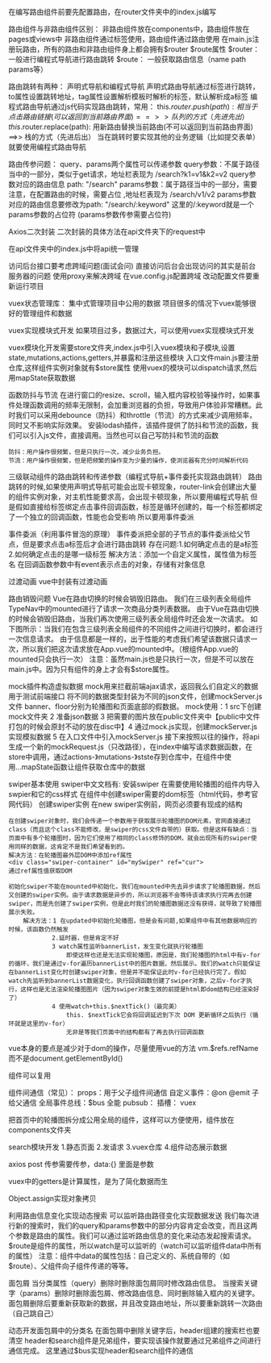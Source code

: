 在编写路由组件前要先配置路由，在router文件夹中的index.js编写

路由组件与非路由组件区别：
    非路由组件放在components中，路由组件放在pages或views中
    非路由组件通过标签使用，路由组件通过路由使用
    在main.js注册玩路由，所有的路由和非路由组件身上都会拥有$router $route属性
    $router：一般进行编程式导航进行路由跳转
    $route： 一般获取路由信息（name path params等）

路由跳转有两种：
    声明式导航和编程式导航
    声明式路由导航通过<router-link></router-link>标签进行跳转，to属性设置跳转地址，tag属性设置解析模板时解析的标签，默认解析成a标签
    编程式路由导航通过js代码实现路由跳转，常用：
        this.$router.push(path): 相当于点击路由链接(可以返回到当前路由界面)   ==>> 队列的方式（先进先出）
        this.$router.replace(path): 用新路由替换当前路由(不可以返回到当前路由界面)    ==>> 栈的方式（先进后出）
    当在跳转时要实现其他的业务逻辑（比如提交表单）就要使用编程式路由导航

路由传参问题：
    query、params两个属性可以传递参数
    query参数：不属于路径当中的一部分，类似于get请求，地址栏表现为 /search?k1=v1&k2=v2
    query参数对应的路由信息 path: "/search"
    params参数：属于路径当中的一部分，需要注意，在配置路由的时候，需要占位 ,地址栏表现为 /search/v1/v2
    params参数对应的路由信息要修改为path: "/search/:keyword" 这里的/:keyword就是一个params参数的占位符
    (params参数传参需要占位符)

Axios二次封装
    二次封装的具体方法在api文件夹下的request中

在api文件夹中的index.js中将api统一管理

访问后台接口要考虑跨域问题(面试会问)
    直接访问后台会出现访问的其实是前台服务器的问题
    使用proxy来解决跨域
    在vue.config.js配置跨域
    改动配置文件要重新运行项目

vuex状态管理库：
    集中式管理项目中公用的数据
    项目很多的情况下vuex能够很好的管理组件和数据
    
vuex实现模块式开发
    如果项目过多，数据过大，可以使用vuex实现模块式开发

vuex模块化开发需要store文件夹,index.js中引入vuex模块和子模块,设置state,mutations,actions,getters,并暴露和注册这些模块
    入口文件main.js要注册仓库,这样组件实例对象就有$store属性
    使用vuex的模块可以dispatch请求,然后用mapState获取数据

函数防抖与节流
    在进行窗口的resize、scroll，输入框内容校验等操作时，如果事件处理函数调用的频率无限制，会加重浏览器的负担，导致用户体验非常糟糕。此时我们可以采用debounce（防抖）和throttle（节流）的方式来减少调用频率，同时又不影响实际效果。
    安装lodash插件，该插件提供了防抖和节流的函数，我们可以引入js文件，直接调用。当然也可以自己写防抖和节流的函数

    防抖：用户操作很频繁，但是只执行一次，减少业务负担。
    节流：用户操作很频繁，但是把频繁的操作变为少量的操作，使浏览器有充分时间解析代码

三级联动组件的路由跳转和传递参数（编程式导航+事件委托实现路由跳转）
    路由跳转的时候,如果使用声明式导航可能会出现卡顿现象，router-link会创建出大量的组件实例对象，对主机性能要求高，会出现卡顿现象，所以要用编程式导航
    但是假如直接给标签绑定点击事件回调函数，标签是循环创建的，每一个标签都绑定了一个独立的回调函数，性能也会受影响
    所以要用事件委派

事件委派（利用事件冒泡的原理）
    事件委派把全部的子节点的事件委派给父节点，但是要求点击a标签后才会进行路由跳转
    存在问题:1.如何确定点击的是a标签
            2.如何确定点击的是哪一级标签
    解决方法：添加一个自定义属性，属性值为标签名
            在回调函数参数中有event表示点击的对象，存储有对象信息

过渡动画
    vue中封装有过渡动画
    <transition></transition>

路由销毁问题
    Vue在路由切换的时候会销毁旧路由。
    我们在三级列表全局组件TypeNav中的mounted进行了请求一次商品分类列表数据。
    由于Vue在路由切换的时候会销毁旧路由，当我们再次使用三级列表全局组件时还会发一次请求。
    如下图所示：当我们在包含三级列表全局组件的不同组件之间进行切换时，都会进行一次信息请求。
    由于信息都是一样的，出于性能的考虑我们希望该数据只请求一次，所以我们把这次请求放在App.vue的mounted中。（根组件App.vue的mounted只会执行一次）
    注意：虽然main.js也是只执行一次，但是不可以放在main.js中。因为只有组件的身上才会有$store属性。

mock插件构造虚拟数据
    mock用来拦截前端ajax请求，返回我么们自定义的数据用于测试前端接口
    将不同的数据类型封装为不同的json文件，创建mockServer.js文件
    banner、floor分别为轮播图和页面底部的假数据。
    mock使用：1 src下创建mock文件夹 2 准备json数据 3 把需要的图片放在public文件夹中【public中文件打包的时候会原封不动的放在disc中】4 通过mock.js实现，创建mockServer.js实现模拟数据 5 在入口文件中引入mockServer.js
    接下来按照以往的操作，将api生成一个新的mockRequest.js（只改路径），在index中编写请求数据函数，在store中调用，通过actions-》mutations-》stste存到仓库中，在组件中使用...mapState函数让组件获取仓库中的数据

swiper基本使用
    swiper中文文档有:
        安装swiper
        在需要使用轮播图的组件内导入swpier和它的css样式
        在组件中创建swiper需要的dom标签（html代码，参考官网代码）
        创建swiper实例
    在new swiper实例前，网页必须要有现成的结构

    在创建swiper对象时，我们会传递一个参数用于获取展示轮播图的DOM元素，官网直接通过class（而且这个class不能修改，是swiper的css文件自带的）获取。但是这样有缺点：当页面中有多个轮播图时，因为它们使用了相同的class修饰的DOM，就会出现所有的swiper使用同样的数据，这肯定不是我们希望看到的。
    解决方法：在轮播图最外层DOM中添加ref属性
    <div class="swiper-container" id="mySwiper" ref="cur">
    通过ref属性值获取DOM

    初始化swiper不能在mounted中初始化，我们在mounted中先去异步请求了轮播图数据，然后又创建的swiper实例。由于请求数据是异步的，所以浏览器不会等待该请求执行完再去创建swiper，而是先创建了swiper实例，但是此时我们的轮播图数据还没有获得，就导致了轮播图展示失败。
        解决方法：1 在updated中初始化轮播图，但是会有问题,如果组件中有其他数据响应的时候，该函数仍然触发
                2.延时器，但是肯定不好
                3 watch属性监听bannerList，发生变化就执行轮播图
                    即使这样也还是无法实现轮播图，原因是，我们轮播图的html中有v-for的循环，我们是通过v-for遍历bannerList中的图片数据，然后展示。我们的watch只能保证在bannerList变化时创建swiper对象，但是并不能保证此时v-for已经执行完了。假如watch先监听到bannerList数据变化，执行回调函数创建了swiper对象，之后v-for才执行，这样也是无法渲染轮播图图片（因为swiper对象生效的前提是html即dom结构已经渲染好了）
                4 使用watch+this.$nextTick()（最完美）
                    this. $nextTick它会将回调延迟到下次 DOM 更新循环之后执行（循环就是这里的v-for）
                    无非是等我们页面中的结构都有了再去执行回调函数
    
vue本身的要点是减少对于dom的操作，尽量使用vue的方法 vm.$refs.refName 而不是document.getElementById()

组件可以复用

组件间通信（常见）：
    props：用于父子组件间通信
    自定义事件：@on @emit 子给父通信
    全局事件总线：$bus 全能
    pubsub：
    插槽：
    vuex

把首页中的轮播图拆分成公用全局的组件，这样可以方便使用，组件放在components文件夹

search模块开发
    1.静态页面
    2.发请求
    3.vuex仓库
    4.组件动态展示数据

axios post 传参需要传参，data:{} 里面是参数

vuex中的getters是计算属性，是为了简化数据而生

Object.assign实现对象拷贝

利用路由信息变化实现动态搜索
    可以监听路由路径变化实现数据发送
    我们每次进行新的搜索时，我们的query和params参数中的部分内容肯定会改变，而且这两个参数是路由的属性。我们可以通过监听路由信息的变化来动态发起搜索请求。
    $route是组件的属性，所以watch是可以监听的（watch可以监听组件data中所有的属性）
    注意：组件中data的属性包括：自己定义的、系统自带的（如 $route）、父组件向子组件传递的等等。

面包屑
    当分类属性（query）删除时删除面包屑同时修改路由信息。
    当搜索关键字（params）删除时删除面包屑、修改路由信息、同时删除输入框内的关键字。
    面包屑删除后要重新获取新的数据，并且改变路由地址，所以要重新跳转一次路由（自己跳自己）

动态开发面包屑中的分类名
    在面包屑中删除关键字后，header组建的搜索栏也要清空
    header和search组件是兄弟组件，要实现该操作就要通过兄弟组件之间进行通信完成。
    这里通过$bus实现header和search组件的通信


